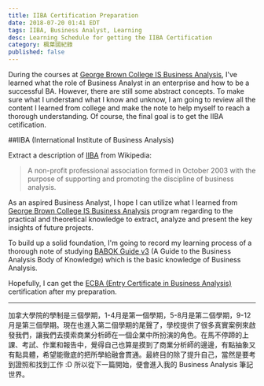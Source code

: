 ```yaml
---
title: IIBA Certification Preparation
date: 2018-07-20 01:41 EDT
tags: IIBA, Business Analyst, Learning
desc: Learning Schedule for getting the IIBA Certification
category: 楓葉國紀錄
published: false
---
```

During the courses at [George Brown College IS Business Analysis](https://www.georgebrown.ca/t405-2017-2018/), I've learned what the role of Business Analyst in an enterprise and how to be a successful BA. However, there are still some abstract concepts. To make sure what I understand what I know and unknow, I am going to review all the content I learned from college and make the note to help myself to reach a thorough understanding. Of course, the final goal is to get the IIBA cetification.

##IIBA (International Institute of Business Analysis)

Extract a description of [IIBA](https://www.iiba.org/) from Wikipedia:

> A non-profit professional association formed in October 2003 with the purpose of supporting and promoting the discipline of business analysis.

As an aspired Business Analyst, I hope I can utilize what I learned from [George Brown College IS Business Analysis](https://www.georgebrown.ca/t405-2017-2018/) program regarding to the practical and theoretical knowledge to extract, analyze and present the key insights of future projects.

To build up a solid foundation, I'm going to record my learning process of a thorough note of studying [BABOK Guide v3](https://www.amazon.ca/Guide-Business-Analysis-Knowledge-Babok/dp/1927584027) (A Guide to the Business Analysis Body of Knowledge) which is the basic knowledge of Business Analysis.

Hopefully, I can get the [ECBA (Entry Certificate in Business Analysis)](http://www.iiba.org/Certification/certificationlevels/level1-ecba.aspx) certification after my preparation.

---

加拿大學院的學制是三個學期，1-4月是第一個學期，5-8月是第二個學期，9-12月是第三個學期。現在也進入第二個學期的尾聲了，學校提供了很多真實案例來啟發我們，讓我們去摸索商業分析師在一個企業中所扮演的角色。在馬不停蹄的上課、考試、作業和報告中，覺得自己也算是摸到了商業分析師的邊邊，有點抽象又有點具體，希望能徹底的把所學給融會貫通。最終目的除了提升自己，當然是要考到證照和找到工作 :D 所以從下一篇開始，便會進入我的 Business Analysis 筆記世界。
